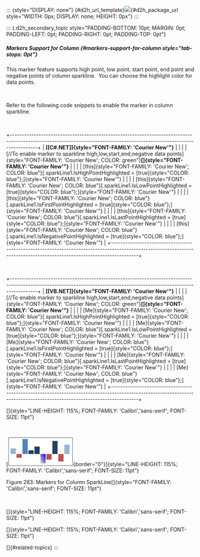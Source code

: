 ::: {style="DISPLAY: none"}
[](ms-xhelp:///?Id=d2h_url_template){#d2h_url_template}![](!package_url!){#d2h_package_url style="WIDTH: 0px; DISPLAY: none; HEIGHT: 0px"}
:::

::: {.d2h_secondary_topic style="PADDING-BOTTOM: 10pt; MARGIN: 0pt; PADDING-LEFT: 0pt; PADDING-RIGHT: 0pt; PADDING-TOP: 0pt"}
##### Markers Support for Column {#markers-support-for-column style="tab-stops: 0pt"}

This marker feature supports high point, low point, start point, end point and negative points of column sparkline.  You can choose the highlight color for data points.

 

Refer to the following code snippets to enable the marker in column sparkline.

 

+-----------------------------------------------------------------------------------------------------------------------------------------------------------------------+
| **[\[C#.NET\]]{style="FONT-FAMILY: 'Courier New'"}**                                                                                                                  |
|                                                                                                                                                                       |
| [//To enable marker to sparkline high,low,start,end,negative data points]{style="FONT-FAMILY: 'Courier New'; COLOR: green"}**[]{style="FONT-FAMILY: 'Courier New'"}** |
|                                                                                                                                                                       |
| [this]{style="FONT-FAMILY: 'Courier New'; COLOR: blue"}[.sparkLine1.IsHighPointHighlighted = [true]{style="COLOR: blue"};]{style="FONT-FAMILY: 'Courier New'"}        |
|                                                                                                                                                                       |
| [this]{style="FONT-FAMILY: 'Courier New'; COLOR: blue"}[.sparkLine1.IsLowPointHighlighted = [true]{style="COLOR: blue"};]{style="FONT-FAMILY: 'Courier New'"}         |
|                                                                                                                                                                       |
| [this]{style="FONT-FAMILY: 'Courier New'; COLOR: blue"}[.sparkLine1.IsFirstPointHighlighted = [true]{style="COLOR: blue"};]{style="FONT-FAMILY: 'Courier New'"}       |
|                                                                                                                                                                       |
| [this]{style="FONT-FAMILY: 'Courier New'; COLOR: blue"}[.sparkLine1.IsLastPointHighlighted = [true]{style="COLOR: blue"};]{style="FONT-FAMILY: 'Courier New'"}        |
|                                                                                                                                                                       |
| [this]{style="FONT-FAMILY: 'Courier New'; COLOR: blue"}[.sparkLine1.IsNegativePointHighlighted = [true]{style="COLOR: blue"};]{style="FONT-FAMILY: 'Courier New'"}    |
+-----------------------------------------------------------------------------------------------------------------------------------------------------------------------+

 

+-----------------------------------------------------------------------------------------------------------------------------------------------------------------------+
| **[\[VB.NET\]]{style="FONT-FAMILY: 'Courier New'"}**                                                                                                                  |
|                                                                                                                                                                       |
| [//To enable marker to sparkline high,low,start,end,negative data points]{style="FONT-FAMILY: 'Courier New'; COLOR: green"}**[]{style="FONT-FAMILY: 'Courier New'"}** |
|                                                                                                                                                                       |
| [Me]{style="FONT-FAMILY: 'Courier New'; COLOR: blue"}[.sparkLine1.IsHighPointHighlighted = [true]{style="COLOR: blue"};]{style="FONT-FAMILY: 'Courier New'"}          |
|                                                                                                                                                                       |
| [Me]{style="FONT-FAMILY: 'Courier New'; COLOR: blue"}[.sparkLine1.IsLowPointHighlighted = [true]{style="COLOR: blue"};]{style="FONT-FAMILY: 'Courier New'"}           |
|                                                                                                                                                                       |
| [Me]{style="FONT-FAMILY: 'Courier New'; COLOR: blue"}[.sparkLine1.IsFirstPointHighlighted = [true]{style="COLOR: blue"};]{style="FONT-FAMILY: 'Courier New'"}         |
|                                                                                                                                                                       |
| [Me]{style="FONT-FAMILY: 'Courier New'; COLOR: blue"}[.sparkLine1.IsLastPointHighlighted = [true]{style="COLOR: blue"};]{style="FONT-FAMILY: 'Courier New'"}          |
|                                                                                                                                                                       |
| [Me]{style="FONT-FAMILY: 'Courier New'; COLOR: blue"}[.sparkLine1.IsNegativePointHighlighted = [true]{style="COLOR: blue"};]{style="FONT-FAMILY: 'Courier New'"}      |
+-----------------------------------------------------------------------------------------------------------------------------------------------------------------------+

[]{style="LINE-HEIGHT: 115%; FONT-FAMILY: 'Calibri','sans-serif'; FONT-SIZE: 11pt"} 

 

[![](ImagesExt/image81_295.png){border="0"}]{style="LINE-HEIGHT: 115%; FONT-FAMILY: 'Calibri','sans-serif'; FONT-SIZE: 11pt"}

Figure 283: Markers for Column SparkLine[]{style="FONT-FAMILY: 'Calibri','sans-serif'; FONT-SIZE: 11pt"}

 

[]{style="LINE-HEIGHT: 115%; FONT-FAMILY: 'Calibri','sans-serif'; FONT-SIZE: 11pt"} 

[]{style="LINE-HEIGHT: 115%; FONT-FAMILY: 'Calibri','sans-serif'; FONT-SIZE: 11pt"} 

[]{#related-topics}
:::
